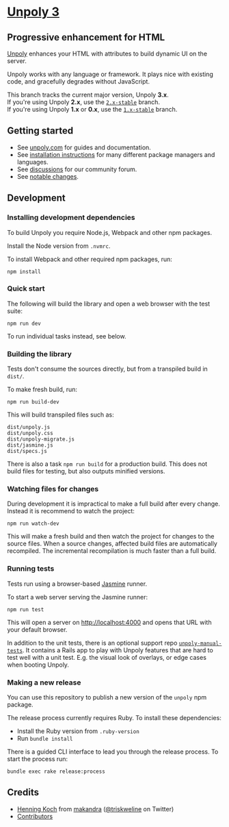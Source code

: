[Unpoly 3](https://unpoly.com)
==============================

Progressive enhancement for HTML
--------------------------------

[Unpoly](https://unpoly.com) enhances your HTML with attributes to build dynamic UI on the server.

Unpoly works with any language or framework. It plays nice with existing code, and gracefully degrades without JavaScript.

This branch tracks the current major version, Unpoly **3.x**.\
If you're using Unpoly **2.x**, use the [`2.x-stable`](https://github.com/unpoly/unpoly/tree/2.x-stable) branch.\
If you're using Unpoly **1.x** or **0.x**, use the [`1.x-stable`](https://github.com/unpoly/unpoly/tree/1.x-stable) branch.


Getting started
---------------

- See [unpoly.com](https://unpoly.com) for guides and documentation.
- See [installation instructions](https://unpoly.com/install) for many different package managers and languages.
- See [discussions](https://github.com/unpoly/unpoly/discussions) for our community forum.
- See [notable changes](https://unpoly.com/changes).


Development
-----------

### Installing development dependencies

To build Unpoly you require Node.js, Webpack and other npm packages.

Install the Node version from `.nvmrc`.

To install Webpack and other required npm packages, run:

```
npm install
```

### Quick start

The following will build the library and open a web browser with the test suite:

```
npm run dev
```

To run individual tasks instead, see below.

### Building the library

Tests don't consume the sources directly, but from a transpiled build in `dist/`.

To make fresh build, run:

```
npm run build-dev
```

This will build transpiled files such as:

```
dist/unpoly.js
dist/unpoly.css
dist/unpoly-migrate.js
dist/jasmine.js
dist/specs.js
```

There is also a task `npm run build` for a production build. This does not build files for testing, but also outputs minified versions.

### Watching files for changes

During development it is impractical to make a full build after every change. Instead it is recommend to watch the project:

```
npm run watch-dev
```

This will make a fresh build and then watch the project for changes to the source files. When a source changes, affected build files are automatically recompiled. The incremental recompilation is much faster than a full build.

### Running tests

Tests run using a browser-based [Jasmine](https://jasmine.github.io/) runner.

To start a web server serving the Jasmine runner:

```
npm run test
```

This will open a server on <http://localhost:4000> and opens that URL with your default browser.

In addition to the unit tests, there is an optional support repo [`unpoly-manual-tests`](https://github.com/unpoly/unpoly-manual-tests). It contains a Rails app to play with Unpoly features that are hard to test well with a unit test. E.g. the visual look of overlays, or edge cases when booting Unpoly.

### Making a new release

You can use this repository to publish a new version of the `unpoly` npm package.

The release process currently requires Ruby. To install these dependencies:

- Install the Ruby version from `.ruby-version`
- Run `bundle install`

There is a guided CLI interface to lead you through the release process. To start the process run:

```
bundle exec rake release:process
```



Credits
-------

- [Henning Koch](mailto:henning.koch@makandra.de) from [makandra](https://makandra.com) ([@triskweline](https://twitter.com/triskweline) on Twitter)
- [Contributors](https://github.com/unpoly/unpoly/graphs/contributors)
